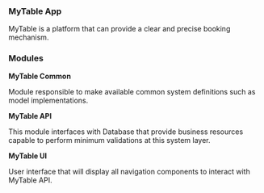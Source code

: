 ### MyTable App

MyTable is a platform that can provide a clear and precise booking mechanism.

### Modules

**MyTable Common**

Module responsible to make available common system definitions such as model implementations.

**MyTable API**

This module interfaces with Database that provide business resources capable to perform minimum validations at this system layer.

**MyTable UI**

User interface that will display all navigation components to interact with MyTable API.